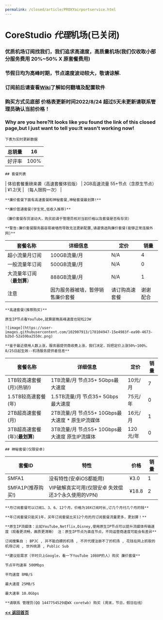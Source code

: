 ```yaml
---
permalink: /closed/article/PROXYairportservice.html
---
```


# CoreStudio *代理*机场(已关闭)

### 优质机场订阅找我们，我们追求高速度，高质量机场(我们仅收取小部分服务费用 20%~50% X 原套餐费用)

### 节假日均为高峰时期，节点速度波动较大，敬请谅解.

### 订阅前后请查看[Wiki](/wiki/翻墙)了解如何翻墙及配置软件

### 购买方式见底部 价格表更新时间2022/8/24 超过5天未更新请联系管理员确认当前价格！

### Why are you here?It looks like you found the link of this closed page,but I just want to tell you:It wasn't working now!

```
下表为实时更新数据
```
| 总销量 | 16 |
| ----- | -- |
| 好评率 | 100% |
```
## 套餐列表
```
| 体验套餐重磅来袭（高速套餐体验版） | 2GB高速流量 55+节点（含原生节点） | ¥1.2/天 | （每人限购一次） |
```
**廉价套餐下面有高速套餐和神秘套餐,神秘套餐最划算!**

**廉价普通套餐(学生党,低收入推荐)**

（廉价套餐存货波动大，购买前请于管理员核对当前价格以及套餐是否有存货）

**警告:廉价套餐服务器容易被墙而导致无法更新配置,请谨慎选购廉价套餐(能够正常连接外网)**
```
| **套餐名称** | **详细信息** | **定价** | 销量 |
| ------------- | ------------- | ------- | -- |
| 超小流量月订阅 | 100GB流量/月 | N/A | 4 |
| 一般流量年订阅 | 500GB流量/月 | N/A | 0 |
| 大流量年订阅（**最划算**） | 888GB流量/月 | N/A | 1 |
| 注意 | 因为服务器被墙，暂停销售廉价套餐 | 请订购高速套餐 | 谢谢配合 | N/A |
```
**高速套餐(推荐购买)**

原生IP节点看YouTube,就算是晚高峰速度也轻松23W

![image](https://user-images.githubusercontent.com/102907913/178104947-15e4983f-ea90-4673-b2bd-52a59ba2550c.png)

**鉴于最近使用人数上涨，服务器提供商收费上涨，我们决定，将把定价上涨50%~100%，8/25日起生效--机场服务提供者信息**
```
| **套餐名称** | **详细信息** | **定价** | 销量 |
| ------------- | ------------- | ------- | -- |
| 1TB较高速套餐(月)(热销!) | 1TB流量/月 节点35+ 5Gbps最大速度 | 10元/月 | 7 |
| 1.5TB较高速套餐(年) | 1.5TB流量/月 节点35+ 5Gbps最大速度 | 75元/年 | 0 |
| 2TB超高速套餐(月) | 2TB流量/月 节点55+ 10Gbps最大速度 * 原生IP流媒体 | 16元/月 | 1 |
| 3TB超高速套餐(年)(**最划算**) | 3TB流量/月 节点55+ 10Gbps最大速度 原生IP流媒体 | 120元/年 | 0 |
```
## 神秘套餐(仅限安卓)
```
| 套餐ID | 特性 | 价格 | 销量 |
|-------|------|-----|-----|
| SMFA1 | 没有特性(安卓iOS都能用) | ¥3.0 | 1 |
| SMFA1P(推荐购买!) | VIP破解真实可用(仅限安卓 失效偿还3个永久使用的VPN) | ¥18.8 | 2 |
```
**月订阅套餐可以订阅1、3、6、12个月，价格为10X订阅时长,订几个月付几个月的钱**

**年订阅套餐只能买1年，买年订阅套餐比买12个月的月订阅套餐流量更多，更划算！**

**原生IP流媒体：比如YouTube,Netflix,Disney,使用原生IP节点可以提升流媒体传输速度（观看更流畅，画质更清晰） 注：原生IP节点为直连节点，不同运营商速度可能会有差异**

订阅搜集自 : BPJC , 并不能白嫖的机场 , 不开代理注册不了的机场 , 花钱在网上抓取的机场订阅 , 世外桃源 , Public Sub

**建议低需求（平时只上Google，看一下YouTube 1080P的人）购买 廉价套餐**

节点平均速率 500Mbps

平均速度 8MB/S

最大速度 25MB/S

最大速率 10.0Gbps

**请联系 管理员(QQ 1447754529或WX coretwb) 购买 (周末，节日，假日在线）

```

**[<< 返回首页](https://corestudi0.github.io)**
